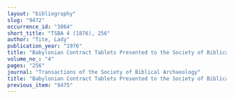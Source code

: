 ```yaml
---
layout: "bibliography"
slug: "9472"
occurrence_id: "3864"
short_title: "TSBA 4 (1876), 256"
author: "Tite, Lady"
publication_year: "1976"
title: "Babylonian Contract Tablets Presented to the Society of Biblical Archaeology, 6th April, 1875, by Lady Tite,"
volume_no_: "4"
pages: "256"
journal: "Transactions of the Society of Biblical Archaeology"
title: "Babylonian Contract Tablets Presented to the Society of Biblical Archaeology, 6th April, 1875, by Lady Tite,"
previous_item: "9475"
---
```

